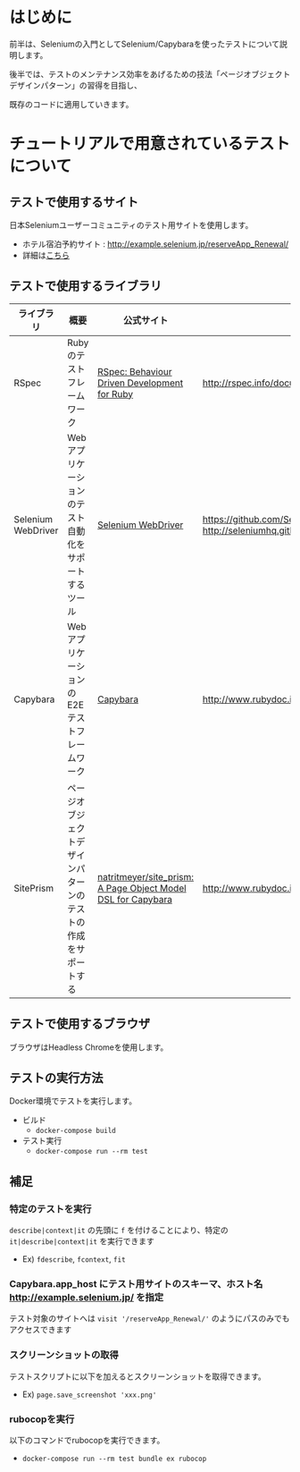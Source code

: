 # はじめに

前半は、Seleniumの入門としてSelenium/Capybaraを使ったテストについて説明します。

後半では、テストのメンテナンス効率をあげるための技法「ページオブジェクトデザインパターン」の習得を目指し、

既存のコードに適用していきます。

# チュートリアルで用意されているテストについて

## テストで使用するサイト

日本Seleniumユーザーコミュニティのテスト用サイトを使用します。

- ホテル宿泊予約サイト : http://example.selenium.jp/reserveApp_Renewal/
- 詳細は[こちら](https://sites.google.com/site/seleniumjp/test-site)

## テストで使用するライブラリ

ライブラリ|概要|公式サイト|ドキュメント
---|---|---|---
RSpec|Rubyのテストフレームワーク|[RSpec: Behaviour Driven Development for Ruby](http://rspec.info/)|http://rspec.info/documentation/ https://relishapp.com/rspec
Selenium WebDriver|Webアプリケーションのテスト自動化をサポートするツール|[Selenium WebDriver](https://www.seleniumhq.org/projects/webdriver/)|https://github.com/SeleniumHQ/selenium/wiki/Ruby-Bindings http://seleniumhq.github.io/selenium/docs/api/rb/index.html
Capybara|WebアプリケーションのE2Eテストフレームワーク|[Capybara](http://teamcapybara.github.io/capybara/)|http://www.rubydoc.info/github/teamcapybara/capybara/master
SitePrism|ページオブジェクトデザインパターンのテストの作成をサポートする|[natritmeyer/site_prism: A Page Object Model DSL for Capybara](https://github.com/natritmeyer/site_prism)|http://www.rubydoc.info/gems/site_prism/frames

## テストで使用するブラウザ

ブラウザはHeadless Chromeを使用します。

## テストの実行方法

Docker環境でテストを実行します。

- ビルド
  - `docker-compose build`
- テスト実行
  - `docker-compose run --rm test`

## 補足

### 特定のテストを実行

`describe|context|it` の先頭に `f` を付けることにより、特定の `it|describe|context|it` を実行できます
- Ex) `fdescribe`, `fcontext`, `fit`

### Capybara.app_host にテスト用サイトのスキーマ、ホスト名 http://example.selenium.jp/ を指定

テスト対象のサイトへは `visit '/reserveApp_Renewal/'` のようにパスのみでもアクセスできます

### スクリーンショットの取得

テストスクリプトに以下を加えるとスクリーンショットを取得できます。
- Ex) `page.save_screenshot 'xxx.png'`

### rubocopを実行

以下のコマンドでrubocopを実行できます。
- `docker-compose run --rm test bundle ex rubocop`
